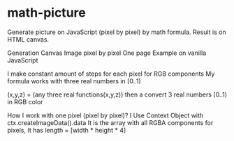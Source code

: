 # math-picture
Generate picture on JavaScript (pixel by pixel) by math formula. Result is on HTML canvas.


Generation Canvas Image pixel by pixel
One page Example on vanilla JavaScript

I make constant amount of steps for each pixel for RGB components
My formula works with three real numbers in [0..1)

(x,y,z) = (any three real functions(x,y,z))
then a convert  3 real numbers [0..1) in RGB color


How I work with one pixel (pixel by pixel)?
I Use Context Object with ctx.createImageData().data
It is the array with all RGBA components for pixels,
It has length = [width * height * 4]
